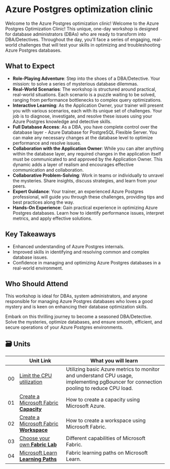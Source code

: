 # Azure Postgres optimization clinic

Welcome to the Azure Postgres optimization clinic!
Welcome to the Azure Postgres Optimization Clinic! This unique, one-day workshop is designed for database administrators (DBAs) who are ready to transform into DBA/Detectives. Throughout the day, you'll face a series of engaging, real-world challenges that will test your skills in optimizing and troubleshooting Azure Postgres databases.

## What to Expect
* **Role-Playing Adventure**: Step into the shoes of a DBA/Detective. Your mission: to solve a series of mysterious database dilemmas.
* **Real-World Scenarios**: The workshop is structured around practical, real-world situations. Each scenario is a puzzle waiting to be solved, ranging from performance bottlenecks to complex query optimizations.
* **Interactive Learning**: As the Application Owner, your trainer will present you with various scenarios, each with its unique set of challenges. Your job is to diagnose, investigate, and resolve these issues using your Azure Postgres knowledge and detective skills.
* **Full Database Access**: As a DBA, you have complete control over the database layer - Azure Database for PostgreSQL Flexible Server. You can make any necessary changes at the database level to optimize performance and resolve issues.
* **Collaboration with the Application Owner**: While you can alter anything within the database layer, any required changes in the application itself must be communicated to and approved by the Application Owner. This dynamic adds a layer of realism and encourages effective communication and collaboration.
* **Collaborative Problem-Solving**: Work in teams or individually to unravel the mysteries. Share insights, discuss strategies, and learn from your peers.
* **Expert Guidance**: Your trainer, an experienced Azure Postgres professional, will guide you through these challenges, providing tips and best practices along the way.
* **Hands-On Experience**: Gain practical experience in optimizing Azure Postgres databases. Learn how to identify performance issues, interpret metrics, and apply effective solutions.

## Key Takeaways
* Enhanced understanding of Azure Postgres internals.
* Improved skills in identifying and resolving common and complex database issues.
* Confidence in managing and optimizing Azure Postgres databases in a real-world environment.

## Who Should Attend
This workshop is ideal for DBAs, system administrators, and anyone responsible for managing Azure Postgres databases who loves a good mystery and is keen on enhancing their database optimization skills.

Embark on this thrilling journey to become a seasoned DBA/Detective. Solve the mysteries, optimize databases, and ensure smooth, efficient, and secure operations of your Azure Postgres environments.

## 🗃️ Units

| | Unit Link                                                                                                           | What you will learn                                                  |
| ----- |---------------------------------------------------------------------------------------------------------------------|----------------------------------------------------------------------|
| 00 | [Limit the CPU utilization](./CPU-utilization/README.md)                                                            | Utilizing basic Azure metrics to monitor and understand CPU usage, implementing pgBouncer for connection pooling to reduce CPU load. |
| 01 | [Create a Microsoft Fabric **Capacity**](./01-create-fabric-capacity/README.md?WT.mc_id=academic-114547-leestott)   | How to create a capacity using Microsoft Azure.                      |
| 02 | [Create a Microsoft Fabric **Workspace**](./02-create-fabric-workspace/README.md?WT.mc_id=academic-114547-leestott) | How to create a workspace using Microsoft Fabric.                    |
| 03 | [Choose your own **Fabric Lab**](./03-labs-and-modules/README.md?WT.mc_id=academic-114547-leestott)                 | Different capabilities of Microsoft Fabric.                          |
| 04 | [Microsoft Learn **Learning Paths**](./04-microsoft-learn-resources/README.md?WT.mc_id=academic-114547-leestott)    | Fabric learning paths on Microsoft Learn.                            |


